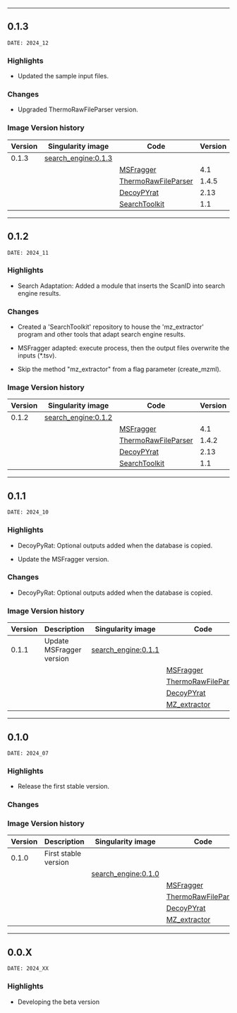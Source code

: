 ___
## 0.1.3
```
DATE: 2024_12
```

### Highlights

+ Updated the sample input files.

### Changes

+ Upgraded ThermoRawFileParser version.

### Image Version history

| Version | Singularity image                                                                                  | Code                                                                     | Version |
|---------|----------------------------------------------------------------------------------------------------|--------------------------------------------------------------------------|---------|
| 0.1.3   | [search_engine:0.1.3](https://cloud.sylabs.io/library/proteomicscnic/next-launcher/search_engine)  |                                                                          |         |
|         |                                                                                                    | [MSFragger](https://msfragger.nesvilab.org)                              | 4.1     |
|         |                                                                                                    | [ThermoRawFileParser](https://github.com/compomics/ThermoRawFileParser)  | 1.4.5   |
|         |                                                                                                    | [DecoyPYrat](https://www.sanger.ac.uk/tool/decoypyrat/)                  | 2.13    |
|         |                                                                                                    | [SearchToolkit](https://github.com/CNIC-Proteomics/SearchToolkit)        | 1.1     |

___
## 0.1.2
```
DATE: 2024_11
```

### Highlights

+ Search Adaptation: Added a module that inserts the ScanID into search engine results.

### Changes

+ Created a 'SearchToolkit' repository to house the 'mz_extractor' program and other tools that adapt search engine results.

+ MSFragger adapted: execute process, then the output files overwrite the inputs (*.tsv).

+ Skip the method "mz_extractor" from a flag parameter (create_mzml).

### Image Version history

| Version | Singularity image                                                                                  | Code                                                                     | Version |
|---------|----------------------------------------------------------------------------------------------------|--------------------------------------------------------------------------|---------|
| 0.1.2   | [search_engine:0.1.2](https://cloud.sylabs.io/library/proteomicscnic/next-launcher/search_engine)  |                                                                          |         |
|         |                                                                                                    | [MSFragger](https://msfragger.nesvilab.org)                              | 4.1     |
|         |                                                                                                    | [ThermoRawFileParser](https://github.com/compomics/ThermoRawFileParser)  | 1.4.2   |
|         |                                                                                                    | [DecoyPYrat](https://www.sanger.ac.uk/tool/decoypyrat/)                  | 2.13    |
|         |                                                                                                    | [SearchToolkit](https://github.com/CNIC-Proteomics/SearchToolkit)        | 1.1     |

___
## 0.1.1
```
DATE: 2024_10
```

### Highlights

+ DecoyPyRat: Optional outputs added when the database is copied.

+ Update the MSFragger version.

### Changes

+ DecoyPyRat: Optional outputs added when the database is copied.

### Image Version history

| Version | Description                  | Singularity image                                                                                  | Code                                                                     | Version |
|---------|------------------------------|----------------------------------------------------------------------------------------------------|--------------------------------------------------------------------------|---------|
| 0.1.1   | Update MSFragger version     | [search_engine:0.1.1](https://cloud.sylabs.io/library/proteomicscnic/next-launcher/search_engine)  |                                                                          |         |
|         |                              |                                                                                                    | [MSFragger](https://msfragger.nesvilab.org)                              | 4.1     |
|         |                              |                                                                                                    | [ThermoRawFileParser](https://github.com/compomics/ThermoRawFileParser)  | 1.4.2   |
|         |                              |                                                                                                    | [DecoyPYrat](https://www.sanger.ac.uk/tool/decoypyrat/)                    | 2.13    |
|         |                              |                                                                                                    | [MZ_extractor](https://github.com/CNIC-Proteomics/mz_extractor)            | 1.0     |

___
## 0.1.0
```
DATE: 2024_07
```

### Highlights

+ Release the first stable version.

### Changes


### Image Version history

| Version | Description                  | Singularity image                                                                                  | Code                                                                     | Version |
|---------|------------------------------|----------------------------------------------------------------------------------------------------|--------------------------------------------------------------------------|---------|
| 0.1.0   | First stable version         |                                                                                                    |                                                                          |         |
|         |                              | [search_engine:0.1.0](https://cloud.sylabs.io/library/proteomicscnic/next-launcher/search_engine)  |                                                                          |         |
|         |                              |                                                                                                    | [MSFragger](https://msfragger.nesvilab.org)                              | 3.8     |
|         |                              |                                                                                                    | [ThermoRawFileParser](https://github.com/compomics/ThermoRawFileParser)  | 1.4.2   |
|         |                              |                                                                                                    | [DecoyPYrat](https://www.sanger.ac.uk/tool/decoypyrat/)                    | 2.13    |
|         |                              |                                                                                                    | [MZ_extractor](https://github.com/CNIC-Proteomics/mz_extractor)            | 1.0     |

___
## 0.0.X
```
DATE: 2024_XX
```

### Highlights

+ Developing the beta version

